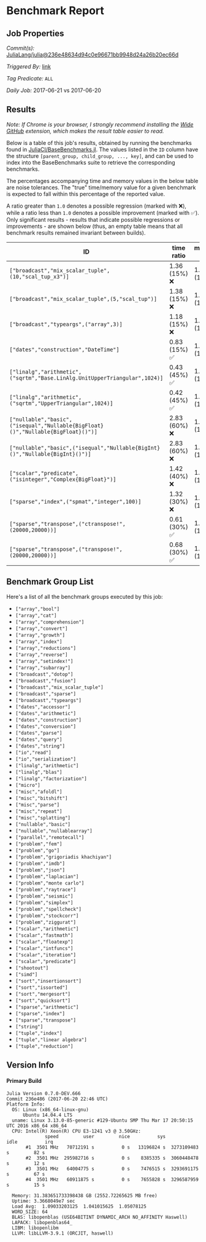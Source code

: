 # Benchmark Report

## Job Properties

*Commit(s):* [JuliaLang/julia@236e48634d94c0e96671bb9948d24a26b20ec66d](https://github.com/JuliaLang/julia/commit/236e48634d94c0e96671bb9948d24a26b20ec66d)

*Triggered By:* [link](https://github.com/JuliaLang/julia/commit/236e48634d94c0e96671bb9948d24a26b20ec66d#commitcomment-22669577)

*Tag Predicate:* `ALL`

*Daily Job:* 2017-06-21 vs 2017-06-20

## Results

*Note: If Chrome is your browser, I strongly recommend installing the [Wide GitHub](https://chrome.google.com/webstore/detail/wide-github/kaalofacklcidaampbokdplbklpeldpj?hl=en)
extension, which makes the result table easier to read.*

Below is a table of this job's results, obtained by running the benchmarks found in
[JuliaCI/BaseBenchmarks.jl](https://github.com/JuliaCI/BaseBenchmarks.jl). The values
listed in the `ID` column have the structure `[parent_group, child_group, ..., key]`,
and can be used to index into the BaseBenchmarks suite to retrieve the corresponding
benchmarks.

The percentages accompanying time and memory values in the below table are noise tolerances. The "true"
time/memory value for a given benchmark is expected to fall within this percentage of the reported value.

A ratio greater than `1.0` denotes a possible regression (marked with :x:), while a ratio less
than `1.0` denotes a possible improvement (marked with :white_check_mark:). Only significant results - results
that indicate possible regressions or improvements - are shown below (thus, an empty table means that all
benchmark results remained invariant between builds).

| ID | time ratio | memory ratio |
|----|------------|--------------|
| `["broadcast","mix_scalar_tuple",(10,"scal_tup_x3")]` | 1.36 (15%) :x: | 1.00 (1%)  |
| `["broadcast","mix_scalar_tuple",(5,"scal_tup")]` | 1.38 (15%) :x: | 1.00 (1%)  |
| `["broadcast","typeargs",("array",3)]` | 1.18 (15%) :x: | 1.00 (1%)  |
| `["dates","construction","DateTime"]` | 0.83 (15%) :white_check_mark: | 1.00 (1%)  |
| `["linalg","arithmetic",("sqrtm","Base.LinAlg.UnitUpperTriangular",1024)]` | 0.43 (45%) :white_check_mark: | 1.00 (1%)  |
| `["linalg","arithmetic",("sqrtm","UpperTriangular",1024)]` | 0.42 (45%) :white_check_mark: | 1.00 (1%)  |
| `["nullable","basic",("isequal","Nullable{BigFloat}()","Nullable{BigFloat}()")]` | 2.83 (60%) :x: | 1.00 (1%)  |
| `["nullable","basic",("isequal","Nullable{BigInt}()","Nullable{BigInt}()")]` | 2.83 (60%) :x: | 1.00 (1%)  |
| `["scalar","predicate",("isinteger","Complex{BigFloat}")]` | 1.42 (40%) :x: | 1.00 (1%)  |
| `["sparse","index",("spmat","integer",100)]` | 1.32 (30%) :x: | 1.00 (1%)  |
| `["sparse","transpose",("ctranspose!",(20000,20000))]` | 0.61 (30%) :white_check_mark: | 1.00 (1%)  |
| `["sparse","transpose",("transpose!",(20000,20000))]` | 0.68 (30%) :white_check_mark: | 1.00 (1%)  |

## Benchmark Group List

Here's a list of all the benchmark groups executed by this job:

- `["array","bool"]`
- `["array","cat"]`
- `["array","comprehension"]`
- `["array","convert"]`
- `["array","growth"]`
- `["array","index"]`
- `["array","reductions"]`
- `["array","reverse"]`
- `["array","setindex!"]`
- `["array","subarray"]`
- `["broadcast","dotop"]`
- `["broadcast","fusion"]`
- `["broadcast","mix_scalar_tuple"]`
- `["broadcast","sparse"]`
- `["broadcast","typeargs"]`
- `["dates","accessor"]`
- `["dates","arithmetic"]`
- `["dates","construction"]`
- `["dates","conversion"]`
- `["dates","parse"]`
- `["dates","query"]`
- `["dates","string"]`
- `["io","read"]`
- `["io","serialization"]`
- `["linalg","arithmetic"]`
- `["linalg","blas"]`
- `["linalg","factorization"]`
- `["micro"]`
- `["misc","afoldl"]`
- `["misc","bitshift"]`
- `["misc","parse"]`
- `["misc","repeat"]`
- `["misc","splatting"]`
- `["nullable","basic"]`
- `["nullable","nullablearray"]`
- `["parallel","remotecall"]`
- `["problem","fem"]`
- `["problem","go"]`
- `["problem","grigoriadis khachiyan"]`
- `["problem","imdb"]`
- `["problem","json"]`
- `["problem","laplacian"]`
- `["problem","monte carlo"]`
- `["problem","raytrace"]`
- `["problem","seismic"]`
- `["problem","simplex"]`
- `["problem","spellcheck"]`
- `["problem","stockcorr"]`
- `["problem","ziggurat"]`
- `["scalar","arithmetic"]`
- `["scalar","fastmath"]`
- `["scalar","floatexp"]`
- `["scalar","intfuncs"]`
- `["scalar","iteration"]`
- `["scalar","predicate"]`
- `["shootout"]`
- `["simd"]`
- `["sort","insertionsort"]`
- `["sort","issorted"]`
- `["sort","mergesort"]`
- `["sort","quicksort"]`
- `["sparse","arithmetic"]`
- `["sparse","index"]`
- `["sparse","transpose"]`
- `["string"]`
- `["tuple","index"]`
- `["tuple","linear algebra"]`
- `["tuple","reduction"]`

## Version Info

#### Primary Build

```
Julia Version 0.7.0-DEV.666
Commit 236e486 (2017-06-20 22:46 UTC)
Platform Info:
  OS: Linux (x86_64-linux-gnu)
      Ubuntu 14.04.4 LTS
  uname: Linux 3.13.0-85-generic #129-Ubuntu SMP Thu Mar 17 20:50:15 UTC 2016 x86_64 x86_64
  CPU: Intel(R) Xeon(R) CPU E3-1241 v3 @ 3.50GHz: 
              speed         user         nice          sys         idle          irq
       #1  3501 MHz   70712191 s          0 s   13196824 s  3273109483 s         82 s
       #2  3501 MHz  295982716 s          0 s    8385335 s  3060448478 s         12 s
       #3  3501 MHz   64004775 s          0 s    7476515 s  3293691175 s         67 s
       #4  3501 MHz   60911875 s          0 s    7655828 s  3296587959 s         15 s
       
  Memory: 31.383651733398438 GB (2552.72265625 MB free)
  Uptime: 3.3668049e7 sec
  Load Avg:  1.09033203125  1.041015625  1.05078125
  WORD_SIZE: 64
  BLAS: libopenblas (USE64BITINT DYNAMIC_ARCH NO_AFFINITY Haswell)
  LAPACK: libopenblas64_
  LIBM: libopenlibm
  LLVM: libLLVM-3.9.1 (ORCJIT, haswell)

```
